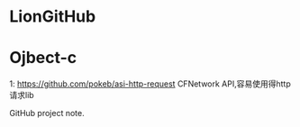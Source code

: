 LionGitHub
==========



Ojbect-c
==========
1: https://github.com/pokeb/asi-http-request CFNetwork API,容易使用得http请求lib
   
   
   
   
   
   
   
   
GitHub project note.